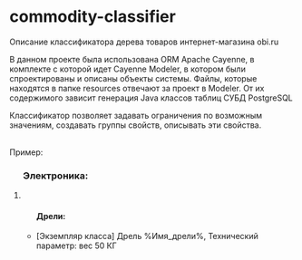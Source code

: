 # commodity-classifier
Описание классификатора дерева товаров интернет-магазина obi.ru 

В данном проекте была использована ORM Apache Cayenne, в комплекте с которой идет Cayenne Modeler, в котором были спроектированы и описаны объекты системы.
Файлы, которые находятся в папке resources отвечают за проект в Modeler. От их содержимого зависит генерация Java классов таблиц СУБД PostgreSQL 

Классификатор позволяет задавать ограничения по возможным значениям, создавать группы свойств, описывать эти свойства.

<br>
Пример:<br>
<ol>
 <h3>Электроника:</h3>
  <li>
    <ul><h4>Дрели:</h4>
       <li>[Экземпляр класса] Дрель %Имя_дрели%, Технический параметр: вес 50 КГ</li>
    </ul>
  </li>
</ol>

